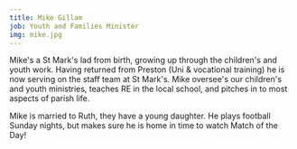 ```yaml
---
title: Mike Gillam
job: Youth and Families Minister
img: mike.jpg
---
```

Mike's a St Mark's lad from birth, growing up through the children's and youth work. Having returned from Preston (Uni & vocational training) he is now serving on the staff team at St Mark's. Mike oversee's our children's and youth ministries, teaches RE in the local school, and pitches in to most aspects of parish life.

Mike is married to Ruth, they have a young daughter. He plays football Sunday nights, but makes sure he is home in time to watch Match of the Day!
